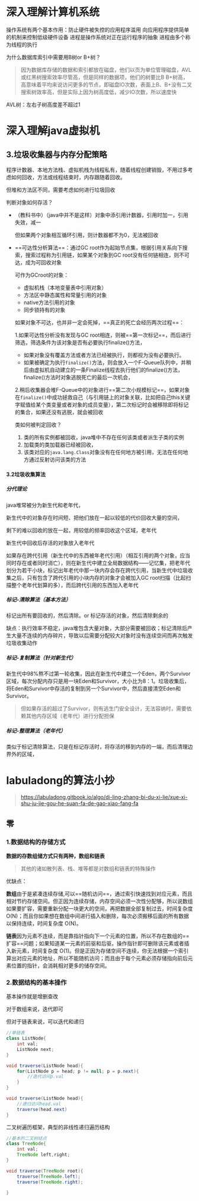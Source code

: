 # 深入理解计算机系统

操作系统有两个基本作用：防止硬件被失控的应用程序滥用
					  向应用程序提供简单的机制来控制低级硬件设备
进程是操作系统对正在运行程序的抽象
进程由多个称为线程的执行



为什么数据库索引中需要用B树or B+树？

> 因为数据库存储的数据和索引都放在磁盘，他们以页为单位管理磁盘，AVL或红黑树搜索效率尽管高，但是同样的数据项，他们的树要比B B+树高，高意味着平均来说访问更多的节点，即磁盘IO次数，表面上B、B+没有二叉搜索树效率高，但是实际上因为树高度低，减少IO次数，所以速度快

AVL树：左右子树高度差不超过1



# 深入理解java虚拟机

## 3.垃圾收集器与内存分配策略

程序计数器、本地方法栈、虚拟机栈为线程私有，随着线程创建销毁，不用过多考虑如何回收，方法或线程结束时，内存跟随着回收。

但堆和方法区不同，需要考虑如何进行垃圾回收

判断对象如何存活？

- （教科书中）（java中并不是这样）对象中添引用计数器，引用时加一，引用失效，减一

  但如果两个对象相互循环引用，则计数器都不为0，无法被回收

- ==可达性分析算法==：通过GC root作为起始节点集，根据引用关系向下搜索，搜索过程称为引用链，如果某个对象到GC root没有任何链相连，则不可达，成为可回收对象

  可作为GCroot的对象：

  - 虚拟机栈（本地变量表中引用对象）
  - 方法区中静态属性和常量引用的对象
  - native方法引用的对象
  - 同步锁持有的对象

  如果对象不可达，也并非一定会死掉，==真正的死亡会经历两次过程==：

  1.如果可达性分析没有发现与GC root相连，则被==第一次标记==，而后进行筛选，筛选条件为该对象是否有必要执行finalize()方法，

  - 如果对象没有覆盖方法或者方法已经被执行，则都视为没有必要执行。
  - 如果被确定为执行`finalize()`方法，则会放入一个F-Queue队列中，并稍后由虚拟机自动建立的一条Finalize线程去执行他们的finalize()方法，finalize()方法时对象逃脱死亡的最后一次机会，

  2.稍后收集器会堆F-Queue中的对象进行==第二次小规模标记==，如果对象在`finalize()`中成功拯救自己（与引用链上的对象关联，比如把自己this关键字赋值给某个类变量或者对象的成员变量），第二次标记时会被移除即将标记的集合，如果还没有逃脱，就会被回收 

  类如何被判定回收？

  1. 类的所有实例都被回收，java堆中不存在任何该类或者派生子类的实例
  2. 加载类的类加载器已经被回收，
  3. 该类对应的`java.lang.Class`对象没有在任何地方被引用，无法在任何地方通过反射访问该类的方法

#### 3.2垃圾收集算法

##### 分代理论

java堆常被分为新生代和老年代，

新生代中的对象存在时间短、把他们放在一起以较低的代价回收大量的空间，

剩下的难以回收的放在一起，用较低的频率回收这个区域，老年代

新生代中回收后存活的对象放入老年代

如果存在跨代引用（新生代中的东西被年老代引用）（相互引用的两个对象，应当同时存在或者同时消亡），则在新生代中建立全局数据结构——记忆集，把老年代划分为若干小块，标记出年老代中那一块内存会存在跨代引用，当新生代中垃圾收集之后，只有包含了跨代引用的小块内存的对象才会被加入GC root扫描（比起扫描整个老年代划算的多），而后跨代引用的东西加入老年代

##### 标记-清除算法（基本方法）

标记出所有要回收的，然后清除。or 标记存活的对象，然后清除剩余的

缺点：执行效率不稳定，java堆包含大量对象，大部分需要被回收；标记清除后产生大量不连续的内存碎片，导致以后需要分配较大对象时没有连续空间而再次触发垃圾收集动作

##### 标记-复制算法（针对新生代）

新生代中98%熬不过第一轮收集，因此在新生代中建立一个Eden，两个Survivor区域，每次分配内存只是用一块Eden和Survivor，大小比为8：1。垃圾收集后，将Eden和Survivor中存活的复制到另一个Survivor中，然后直接清空Eden和Survivor。

> 但如果存活的超过了Survivor，则有逃生门安全设计，无法容纳时，需要依赖其他内存区域（老年代）进行分配担保

##### 标记-整理算法（老年代）

类似于标记清除算法，只是在标记存活时，将存活的移到内存的一端，而后清理边界外的区域，

# labuladong的算法小抄

> https://labuladong.gitbook.io/algo/di-ling-zhang-bi-du-xi-lie/xue-xi-shu-ju-jie-gou-he-suan-fa-de-gao-xiao-fang-fa

## 零

### 1.数据结构的存储方式

**数据的存数组储方式只有两种，数组和链表**

> 其他的诸如散列表、栈、堆等都是对数组和链表的特殊操作

优缺点：

**数组**由于是紧凑连续存储,可以==随机访问==，通过索引快速找到对应元素，而且相对节约存储空间。但正因为连续存储，内存空间必须一次性分配够，所以说数组如果要扩容，需要重新分配一块更大的空间，再把数据全部复制过去，时间复杂度 O(N)；而且你如果想在数组中间进行插入和删除，每次必须搬移后面的所有数据以保持连续，时间复杂度 O(N)。

**链表**因为元素不连续，而是靠指针指向下一个元素的位置，所以不存在数组的==扩容==问题；如果知道某一元素的前驱和后驱，操作指针即可删除该元素或者插入新元素，时间复杂度 O(1)。但是正因为存储空间不连续，你无法根据一个索引算出对应元素的地址，所以不能随机访问；而且由于每个元素必须存储指向前后元素位置的指针，会消耗相对更多的储存空间。

### 2.数据结构的基本操作

基本操作就是增删查改

对于数组来说，迭代即可

但对于链表来说，可以迭代和递归

```java
//单链表
class ListNode{
	int val;
    ListNode next;
}

void traverse(ListNode head){
    for(ListNode p = head; p != null; p = p.next){
        //迭代访问p.val 
    }
}

void traverse(ListNode head){
    //递归访问head.val
    traverse(head.next)
}
```

二叉树遍历框架，典型的非线性递归遍历结构

```java
//基本的二叉树结点
class TreeNode{ 
    int val;
    TreeNode left,right;
}

void traverse(TreeNode root){
    traverse(TreeNode.left);
    traverse(TreeNode.right);

}
```

 